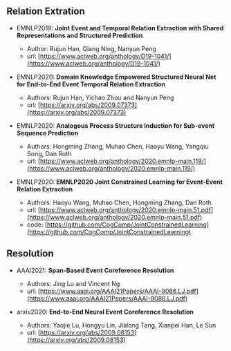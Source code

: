 ## Relation Extration

* EMNLP2019: **Joint Event and Temporal Relation Extraction with Shared Representations and Structured Prediction**
    * Author: Rujun Han, Qiang Ning, Nanyun Peng
    * url: [https://www.aclweb.org/anthology/D19-1041/](https://www.aclweb.org/anthology/D19-1041/)
    
* EMNLP2020: **Domain Knowledge Empowered Structured Neural Net for End-to-End Event Temporal Relation Extraction**
    * Authors: Rujun Han, Yichao Zhou and Nanyun Peng
    * url: [https://arxiv.org/abs/2009.07373](https://arxiv.org/abs/2009.07373)

* EMNLP2020: **Analogous Process Structure Induction for Sub-event Sequence Prediction**
    * Authors: Hongming Zhang, Muhao Chen, Haoyu Wang, Yangqiu Song, Dan Roth
    * url: [https://www.aclweb.org/anthology/2020.emnlp-main.119/](https://www.aclweb.org/anthology/2020.emnlp-main.119/)

* EMNLP2020: **EMNLP2020 Joint Constrained Learning for Event-Event Relation Extraction**
    * Authors: Haoyu Wang, Muhao Chen, Hongming Zhang, Dan Roth
    * url: [https://www.aclweb.org/anthology/2020.emnlp-main.51.pdf](https://www.aclweb.org/anthology/2020.emnlp-main.51.pdf)
    * code: [https://github.com/CogComp/JointConstrainedLearning](https://github.com/CogComp/JointConstrainedLearning)

## Resolution

* AAAI2021: **Span-Based Event Coreference Resolution**
    * Authors: Jing Lu and Vincent Ng
    * url: [https://www.aaai.org/AAAI21Papers/AAAI-9086.LJ.pdf](https://www.aaai.org/AAAI21Papers/AAAI-9086.LJ.pdf)


* arxiv2020: **End-to-End Neural Event Coreference Resolution**
    * Authors: Yaojie Lu, Hongyu Lin, Jialong Tang, Xianpei Han, Le Sun
    * url: [https://arxiv.org/abs/2009.08153](https://arxiv.org/abs/2009.08153)